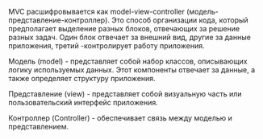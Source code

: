MVC расшифровывается как model-view-controller (модель-представление-контроллер). Это способ организации кода, который предполагает выделение разных блоков, отвечающих за решение разных задач. Один блок отвечает за внешний вид, другие за данные приложения, третий -контролирует работу приложения.

Модель (model) - представляет собой набор классов, описывающих логику используемых данных. Этот компоненты отвечает за данные, а также определяет структуру приложения.

Представление (view) - представляет собой визуальную часть или пользовательский интерфейс приложения.

Контроллер (Controller) - обеспечивает связь между моделью и представлением.